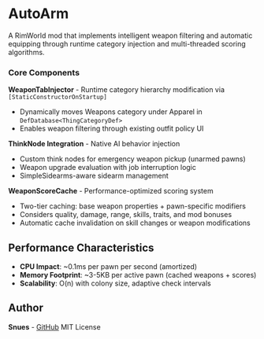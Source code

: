 # AutoArm

A RimWorld mod that implements intelligent weapon filtering and automatic equipping through runtime category injection and multi-threaded scoring algorithms.

### Core Components

**WeaponTabInjector** - Runtime category hierarchy modification via `[StaticConstructorOnStartup]`
- Dynamically moves Weapons category under Apparel in `DefDatabase<ThingCategoryDef>`
- Enables weapon filtering through existing outfit policy UI

**ThinkNode Integration** - Native AI behavior injection
- Custom think nodes for emergency weapon pickup (unarmed pawns)
- Weapon upgrade evaluation with job interruption logic
- SimpleSidearms-aware sidearm management

**WeaponScoreCache** - Performance-optimized scoring system
- Two-tier caching: base weapon properties + pawn-specific modifiers
- Considers quality, damage, range, skills, traits, and mod bonuses
- Automatic cache invalidation on skill changes or weapon modifications

## Performance Characteristics

- **CPU Impact**: ~0.1ms per pawn per second (amortized)
- **Memory Footprint**: ~3-5KB per active pawn (cached weapons + scores)
- **Scalability**: O(n) with colony size, adaptive check intervals

## Author

**Snues** - [GitHub](https://github.com/Snusene/AutoArm)
MIT License
